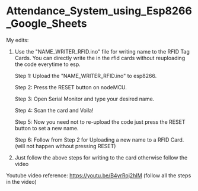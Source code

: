 # Attendance_System_using_Esp8266_Google_Sheets
My edits: 
1. Use the "NAME_WRITER_RFID.ino" file for writing name to the RFID Tag Cards.
   You can directly write the in the rfid cards without reuploading the code everytime to esp.

   Step 1: Upload the "NAME_WRITER_RFID.ino" to esp8266.

   Step 2: Press the RESET button on nodeMCU.

   Step 3: Open Serial Monitor and type your desired name.

   Step 4: Scan the card and Voila!

   Step 5: Now you need not to re-upload the code just press the RESET button to set a new name.

   Step 6: Follow from Step 2 for Uploading a new name to a RFID Card. (will not happen without pressing RESET)

2. Just follow the above steps for writing to the card otherwise follow the video

Youtube video reference: https://youtu.be/B4yrRoj2hIM 
(follow all the steps in the video)
